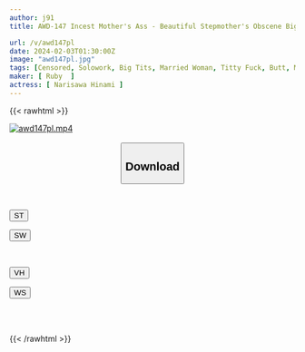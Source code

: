 ```yaml
---
author: j91
title: AWD-147 Incest Mother's Ass - Beautiful Stepmother's Obscene Big Butt And Big Tits Hinami Narisawa

url: /v/awd147pl
date: 2024-02-03T01:30:00Z
image: "awd147pl.jpg"
tags: [Censored, Solowork, Big Tits, Married Woman, Titty Fuck, Butt, Mature Woman	]
maker: [ Ruby  ]
actress: [ Narisawa Hinami ]
---
```



{{< rawhtml >}}

<div class="video" data-videoid="LOvjeDmkrquRp6w">
    <a href="javascript:;">
        <img src="/v/awd147pl/awd147pl.jpg" width="WIDTH" height="HEIGHT" alt="awd147pl.mp4" loading="lazy">
    </a>
</div>

<script type="text/javascript" src="https://j91.asia/asset/on-demand-st.js"></script>

<br>
  <link rel="stylesheet" href="https://j91.asia/asset/bs5.css">
  
  <center>
  <button class="btn btn-primary" type="button" data-bs-toggle="collapse" data-bs-target=".multi-collapse" aria-expanded="false" aria-controls="multiCollapseExample1 multiCollapseExample2"><h2>Download</h2></button></center>
</p>
<div class="row">
  <div class="col">
    <div class="collapse multi-collapse" id="multiCollapseExample1">
      <div class="card card-body">
	      	      <br>
<div class="buttons">  
<p><a href="https://streamtape.to/v/LOvjeDmkrquRp6w" target="_blank"><button class="btn-hover color-3"><i class="fa fa-download"></i> ST</button></a></p>
<p><a href="https://flaswish.com/220880o694nh" target="_blank"><button class="btn-hover color-2"><i class="fa fa-download"></i> SW</button></a></p></div>
    </div>
  </div>
</div>
  <div class="col">
    <div class="collapse multi-collapse" id="multiCollapseExample2">
      <div class="card card-body">
	      <br>
<div class="buttons">
<p><a href="javascript:;" target="_blank"><button class="btn-hover color-9"><i class="fa fa-download"></i> VH</button></a></p>
<p><a href="javascript:;" target="_blank"><button class="btn-hover color-8"><i class="fa fa-download"></i> WS</button></a></p></div>
<br><br>
      </div>
    </div>
  </div>
</div>

{{< /rawhtml >}}